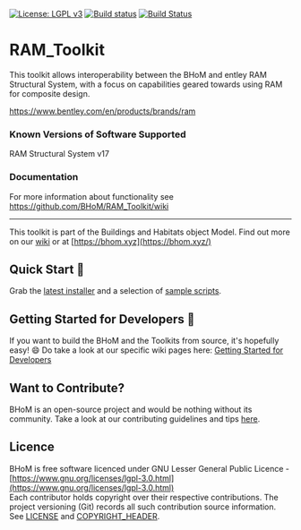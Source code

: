 [![License: LGPL v3](https://img.shields.io/badge/License-LGPL%20v3-blue.svg)](https://www.gnu.org/licenses/lgpl-3.0) [![Build status](https://ci.appveyor.com/api/projects/status/r87fym5si9vr5io5/branch/master?svg=true)](https://ci.appveyor.com/api/projects/status/ram_toolkit/branch/master) [![Build Status](https://dev.azure.com/BHoMBot/BHoM/_apis/build/status/Ram_Toolkit/Ram_Toolkit.CheckCore?branchName=master)](https://dev.azure.com/BHoMBot/BHoM/_build/latest?definitionId=102&branchName=master)

# RAM_Toolkit

This toolkit allows interoperability between the BHoM and entley RAM Structural System, with a focus on capabilities geared towards using RAM for composite design.

https://www.bentley.com/en/products/brands/ram

### Known Versions of Software Supported
RAM Structural System v17

### Documentation
For more information about functionality see https://github.com/BHoM/RAM_Toolkit/wiki

---
This toolkit is part of the Buildings and Habitats object Model. Find out more on our [wiki](https://github.com/BHoM/documentation/wiki) or at [https://bhom.xyz](https://bhom.xyz/)

## Quick Start 🚀 

Grab the [latest installer](https://bhom.xyz/) and a selection of [sample scripts](https://github.com/BHoM/samples).


## Getting Started for Developers 🤖 

If you want to build the BHoM and the Toolkits from source, it's hopefully easy! 😄 
Do take a look at our specific wiki pages here: [Getting Started for Developers](https://github.com/BHoM/documentation/wiki/Getting-started-for-developers)


## Want to Contribute? ##

BHoM is an open-source project and would be nothing without its community. Take a look at our contributing guidelines and tips [here](https://github.com/BHoM/BHoM/blob/master/CONTRIBUTING.md).


## Licence ##

BHoM is free software licenced under GNU Lesser General Public Licence - [https://www.gnu.org/licenses/lgpl-3.0.html](https://www.gnu.org/licenses/lgpl-3.0.html)  
Each contributor holds copyright over their respective contributions.
The project versioning (Git) records all such contribution source information.
See [LICENSE](https://github.com/BHoM/BHoM/blob/master/LICENSE) and [COPYRIGHT_HEADER](https://github.com/BHoM/BHoM/blob/master/COPYRIGHT_HEADER.txt).

